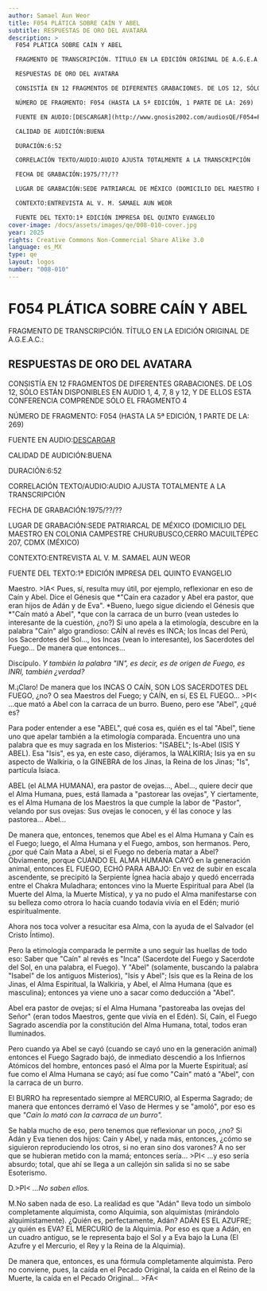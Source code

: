 ```yaml
---
author: Samael Aun Weor
title: F054 PLÁTICA SOBRE CAÍN Y ABEL
subtitle: RESPUESTAS DE ORO DEL AVATARA
description: >
  F054 PLÁTICA SOBRE CAÍN Y ABEL

  FRAGMENTO DE TRANSCRIPCIÓN. TÍTULO EN LA EDICIÓN ORIGINAL DE A.G.E.A.C.:

  RESPUESTAS DE ORO DEL AVATARA

  CONSISTÍA EN 12 FRAGMENTOS DE DIFERENTES GRABACIONES. DE LOS 12, SÓLO ESTÁN DISPONIBLES EN AUDIO 1, 4, 7, 8 y 12, Y DE ELLOS ESTA CONFERENCIA COMPRENDE SÓLO EL FRAGMENTO 4

  NÚMERO DE FRAGMENTO: F054 (HASTA LA 5ª EDICIÓN, 1 PARTE DE LA: 269)

  FUENTE EN AUDIO:[DESCARGAR](http://www.gnosis2002.com/audiosQE/F054=PLATICA-SOBRE-CAIN-Y-ABEL.zip)

  CALIDAD DE AUDICIÓN:BUENA

  DURACIÓN:6:52

  CORRELACIÓN TEXTO/AUDIO:AUDIO AJUSTA TOTALMENTE A LA TRANSCRIPCIÓN

  FECHA DE GRABACIÓN:1975/??/??

  LUGAR DE GRABACIÓN:SEDE PATRIARCAL DE MÉXICO (DOMICILIO DEL MAESTRO EN COLONIA CAMPESTRE CHURUBUSCO,CERRO MACUILTÉPEC 207, CDMX (MÉXICO)

  CONTEXTO:ENTREVISTA AL V. M. SAMAEL AUN WEOR

  FUENTE DEL TEXTO:1ª EDICIÓN IMPRESA DEL QUINTO EVANGELIO
cover-image: /docs/assets/images/qe/008-010-cover.jpg
year: 2025
rights: Creative Commons Non-Commercial Share Alike 3.0
language: es_MX
type: qe
layout: logos
number: "008-010"
---
```

# F054 PLÁTICA SOBRE CAÍN Y ABEL

FRAGMENTO DE TRANSCRIPCIÓN. TÍTULO EN LA EDICIÓN ORIGINAL DE A.G.E.A.C.:

## RESPUESTAS DE ORO DEL AVATARA

CONSISTÍA EN 12 FRAGMENTOS DE DIFERENTES GRABACIONES. DE LOS 12, SÓLO ESTÁN DISPONIBLES EN AUDIO 1, 4, 7, 8 y 12, Y DE ELLOS ESTA CONFERENCIA COMPRENDE SÓLO EL FRAGMENTO 4

NÚMERO DE FRAGMENTO: F054 (HASTA LA 5ª EDICIÓN, 1 PARTE DE LA: 269)

FUENTE EN AUDIO:[DESCARGAR](http://www.gnosis2002.com/audiosQE/F054=PLATICA-SOBRE-CAIN-Y-ABEL.zip)

CALIDAD DE AUDICIÓN:BUENA

DURACIÓN:6:52

CORRELACIÓN TEXTO/AUDIO:AUDIO AJUSTA TOTALMENTE A LA TRANSCRIPCIÓN

FECHA DE GRABACIÓN:1975/??/??

LUGAR DE GRABACIÓN:SEDE PATRIARCAL DE MÉXICO (DOMICILIO DEL MAESTRO EN COLONIA CAMPESTRE CHURUBUSCO,CERRO MACUILTÉPEC 207, CDMX (MÉXICO)

CONTEXTO:ENTREVISTA AL V. M. SAMAEL AUN WEOR

FUENTE DEL TEXTO:1ª EDICIÓN IMPRESA DEL QUINTO EVANGELIO

Maestro. \>IA< Pues, sí, resulta muy útil, por ejemplo, reflexionar en eso de Caín y Abel. Dice el Génesis que *"Caín era cazador y Abel era pastor, que eran hijos de Adán y de Eva". *Bueno, luego sigue diciendo el Génesis que *"Caín mató a Abel", *que con la carraca de un burro (vean ustedes lo interesante de la cuestión, ¿no?) Si uno apela a la etimología, descubre en la palabra "Caín" algo grandioso: CAÍN al revés es INCA; los Incas del Perú, los Sacerdotes del Sol..., los Incas (vean lo interesante), los Sacerdotes del Fuego... De manera que entonces...

Discípulo. *Y también la palabra "IN", es decir, es de origen de Fuego, es INRI, también ¿verdad?*

M.¡Claro! De manera que los INCAS O CAÍN, SON LOS SACERDOTES DEL FUEGO, ¿no? O sea Maestros del Fuego; y CAÍN, en sí, ES EL FUEGO... \>PI< ...que mató a Abel con la carraca de un burro. Bueno, pero ese "Abel", ¿qué es?

Para poder entender a ese "ABEL", qué cosa es, quién es el tal "Abel", tiene uno que apelar también a la etimología comparada. Encuentra uno una palabra que es muy sagrada en los Misterios: "ISABEL"; Is-Abel (ISIS Y ABEL). Esa "Isis", es ya, en este caso, dijéramos, la WALKIRIA; Isis ya en su aspecto de Walkiria, o la GINEBRA de los Jinas, la Reina de los Jinas; "Is", partícula Isíaca.

ABEL (el ALMA HUMANA), era pastor de ovejas..., Abel..., quiere decir que el Alma Humana, pues, está llamada a "pastorear las ovejas", Y ciertamente, es el Alma Humana de los Maestros la que cumple la labor de "Pastor", velando por sus ovejas: Sus ovejas le conocen, y él las conoce y las pastorea... Abel...

De manera que, entonces, tenemos que Abel es el Alma Humana y Caín es el Fuego; luego, el Alma Humana y el Fuego, ambos, son hermanos. Pero, ¿por qué Caín Mata a Abel, si el Fuego no debería matar a Abel? Obviamente, porque CUANDO EL ALMA HUMANA CAYÓ en la generación animal, entonces EL FUEGO, ECHÓ PARA ABAJO: En vez de subir en escala ascendente, se precipitó la Serpiente Ígnea hacia abajo y quedó encerrada entre el Chakra Muladhara; entonces vino la Muerte Espiritual para Abel (la Muerte del Alma, la Muerte Mística), y ya no pudo el Alma manifestarse con su belleza como otrora lo hacía cuando todavía vivía en el Edén; murió espiritualmente.

Ahora nos toca volver a resucitar esa Alma, con la ayuda de el Salvador (el Cristo Íntimo).

Pero la etimología comparada le permite a uno seguir las huellas de todo eso: Saber que "Caín" al revés es "Inca" (Sacerdote del Fuego y Sacerdote del Sol, en una palabra, el Fuego). Y "Abel" (solamente, buscando la palabra "Isabel" de los antiguos Misterios), "Isis y Abel"; Isis que es la Reina de los Jinas, el Alma Espiritual, la Walkiria, y Abel, el Alma Humana (que es masculina); entonces ya viene uno a sacar como deducción a "Abel".

Abel era pastor de ovejas; sí el Alma Humana "pastoreaba las ovejas del Señor" (eran todos Maestros, gente que vivía en el Edén). Sí, Caín, el Fuego Sagrado ascendía por la constitución del Alma Humana, total, todos eran Iluminados.

Pero cuando ya Abel se cayó (cuando se cayó uno en la generación animal) entonces el Fuego Sagrado bajó, de inmediato descendió a los Infiernos Atómicos del hombre, entonces pasó el Alma por la Muerte Espiritual; así fue como el Alma Humana se cayó; así fue como "Caín" mató a "Abel", con la carraca de un burro.

El BURRO ha representado siempre al MERCURIO, al Esperma Sagrado; de manera que entonces derramó el Vaso de Hermes y se "amoló", por eso es que *"Caín lo mató con la carraca de un burro".*

Se habla mucho de eso, pero tenemos que reflexionar un poco, ¿no? Si Adán y Eva tienen dos hijos: Caín y Abel, y nada más, entonces, ¿cómo se siguieron reproduciendo los otros, si no eran sino dos varones? A no ser que se hubieran metido con la mamá; entonces sería... \>PI< ...y eso sería absurdo; total, que ahí se llega a un callejón sin salida si no se sabe Esoterismo.

D.\>PI< *...No saben ellos.*

M.No saben nada de eso. La realidad es que "Adán" lleva todo un símbolo completamente alquimista, como Alquimia, son alquimistas (mirándolo alquimistamente). ¿Quién es, perfectamente, Adán? ADÁN ES EL AZUFRE; ¿y quién es EVA? EL MERCURIO de la Alquimia. Por eso es que a Adán, en un cuadro antiguo, se le representa bajo el Sol y a Eva bajo la Luna (El Azufre y el Mercurio, el Rey y la Reina de la Alquimia).

De manera que, entonces, es una fórmula completamente alquimista. Pero no conviene, pues, la caída en el Pecado Original, la caída en el Reino de la Muerte, la caída en el Pecado Original... \>FA<

